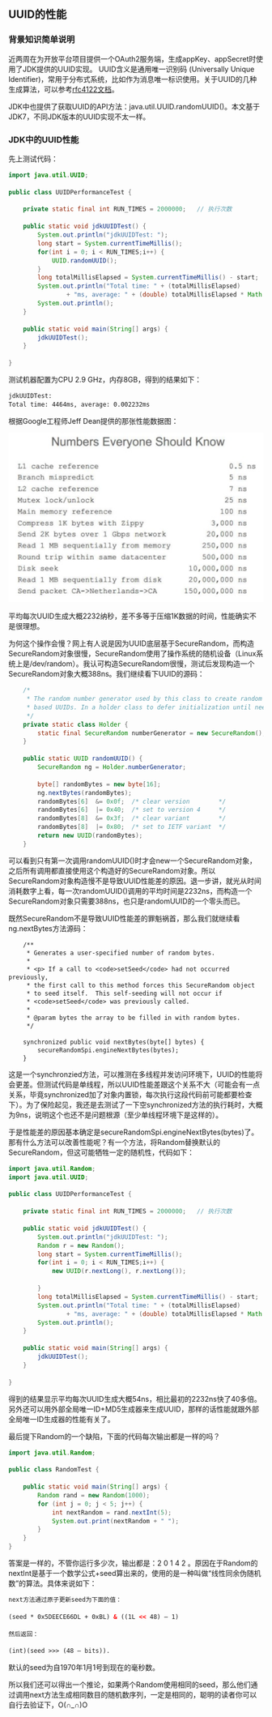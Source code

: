 ## UUID的性能

### 背景知识简单说明
近两周在为开放平台项目提供一个OAuth2服务端，生成appKey、appSecret时使用了JDK提供的UUID实现。
UUID含义是通用唯一识别码 (Universally Unique Identifier)，常用于分布式系统，比如作为消息唯一标识使用。关于UUID的几种生成算法，可以参考<a href="http://www.ietf.org/rfc/rfc4122.txt" target="_blank">rfc4122文档</a>。

JDK中也提供了获取UUID的API方法：java.util.UUID.randomUUID()。本文基于JDK7，不同JDK版本的UUID实现不太一样。

### JDK中的UUID性能
先上测试代码：
```java
import java.util.UUID;

public class UUIDPerformanceTest {
	
	private static final int RUN_TIMES = 2000000;   // 执行次数
	
	public static void jdkUUIDTest() {
		System.out.println("jdkUUIDTest: ");
		long start = System.currentTimeMillis();
		for(int i = 0; i < RUN_TIMES;i++) {
			UUID.randomUUID();
		}
		long totalMillisElapsed = System.currentTimeMillis() - start;
		System.out.println("Total time: " + (totalMillisElapsed) 
				+ "ms, average: " + (double) totalMillisElapsed * Math.pow(10, 6) / RUN_TIMES + "ns");
		System.out.println();
	}
	
	public static void main(String[] args) {
		jdkUUIDTest();
	}

}

```
测试机器配置为CPU 2.9 GHz，内存8GB，得到的结果如下：
```html
jdkUUIDTest: 
Total time: 4464ms, average: 0.002232ms

```
根据Google工程师Jeff Dean提供的那张性能数据图：

![Performance Numbers](./imgs/Performance_Numbers.png)

平均每次UUID生成大概2232纳秒，差不多等于压缩1K数据的时间，性能确实不是很理想。

为何这个操作会慢？网上有人说是因为UUID底层基于SecureRandom，而构造SecureRandom对象很慢，SecureRandom使用了操作系统的随机设备（Linux系统上是/dev/random）。我认可构造SecureRandom很慢，测试后发现构造一个SecureRandom对象大概388ns。我们继续看下UUID的源码：
```java
    /*
     * The random number generator used by this class to create random
     * based UUIDs. In a holder class to defer initialization until needed.
     */
    private static class Holder {
        static final SecureRandom numberGenerator = new SecureRandom();
    }

    public static UUID randomUUID() {
        SecureRandom ng = Holder.numberGenerator;

        byte[] randomBytes = new byte[16];
        ng.nextBytes(randomBytes);
        randomBytes[6]  &= 0x0f;  /* clear version        */
        randomBytes[6]  |= 0x40;  /* set to version 4     */
        randomBytes[8]  &= 0x3f;  /* clear variant        */
        randomBytes[8]  |= 0x80;  /* set to IETF variant  */
        return new UUID(randomBytes);
    }
```
可以看到只有第一次调用randomUUID()时才会new一个SecureRandom对象，之后所有调用都直接使用这个构造好的SecureRandom对象。所以SecureRandom对象构造慢不是导致UUID性能差的原因。退一步讲，就光从时间消耗数字上看，每一次randomUUID()调用的平均时间是2232ns，而构造一个SecureRandom对象只需要388ns，也只是randomUUID的一个零头而已。

既然SecureRandom不是导致UUID性能差的罪魁祸首，那么我们就继续看ng.nextBytes方法源码：
```
    /**
     * Generates a user-specified number of random bytes.
     *
     * <p> If a call to <code>setSeed</code> had not occurred previously,
     * the first call to this method forces this SecureRandom object
     * to seed itself.  This self-seeding will not occur if
     * <code>setSeed</code> was previously called.
     *
     * @param bytes the array to be filled in with random bytes.
     */

    synchronized public void nextBytes(byte[] bytes) {
        secureRandomSpi.engineNextBytes(bytes);
    }
```
这是一个synchronzied方法，可以推测在多线程并发访问环境下，UUID的性能将会更差。但测试代码是单线程，所以UUID性能差跟这个关系不大（可能会有一点关系，毕竟synchronized加了对象内置锁，每次执行这段代码前可能都要检查下）。为了保险起见，我还是去测试了一下空synchronized方法的执行耗时，大概为9ns，说明这个也还不是问题根源（至少单线程环境下是这样的）。

于是性能差的原因基本确定是secureRandomSpi.engineNextBytes(bytes)了。那有什么方法可以改善性能呢？有一个方法，将Random替换默认的SecureRandom，但这可能牺牲一定的随机性，代码如下：
```java
import java.util.Random;
import java.util.UUID;

public class UUIDPerformanceTest {
	
	private static final int RUN_TIMES = 2000000;   // 执行次数
	
	public static void jdkUUIDTest() {
		System.out.println("jdkUUIDTest: ");
		Random r = new Random();
		long start = System.currentTimeMillis();
		for(int i = 0; i < RUN_TIMES;i++) {
			new UUID(r.nextLong(), r.nextLong());

		}
		long totalMillisElapsed = System.currentTimeMillis() - start;
		System.out.println("Total time: " + (totalMillisElapsed) 
				+ "ms, average: " + (double) totalMillisElapsed * Math.pow(10, 6) / RUN_TIMES + "ns");
		System.out.println();
	}
	
	public static void main(String[] args) {
		jdkUUIDTest();
	}

}
```
得到的结果显示平均每次UUID生成大概54ns，相比最初的2232ns快了40多倍。另外还可以用外部全局唯一ID+MD5生成器来生成UUID，那样的话性能就跟外部全局唯一ID生成器的性能有关了。

最后提下Random的一个缺陷，下面的代码每次输出都是一样的吗？
```java
import java.util.Random;

public class RandomTest {
	
	public static void main(String[] args) {
		Random rand = new Random(1000);
		for (int j = 0; j < 5; j++) {
			int nextRandom = rand.nextInt(5);
			System.out.print(nextRandom + " ");
		}
	}
}
```
答案是一样的，不管你运行多少次，输出都是：2 0 1 4 2 。原因在于Random的nextInt是基于一个数学公式+seed算出来的，使用的是一种叫做“线性同余伪随机数”的算法。具体来说如下：
```html
next方法通过原子更新seed为下面的值：

(seed * 0x5DEECE66DL + 0xBL) & ((1L << 48) – 1)

然后返回：

(int)(seed >>> (48 – bits)). 
```
默认的seed为自1970年1月1号到现在的毫秒数。

所以我们还可以得出一个推论，如果两个Random使用相同的seed，那么他们通过调用next方法生成相同数目的随机数序列，一定是相同的，聪明的读者你可以自行去验证下，O(∩_∩)O



